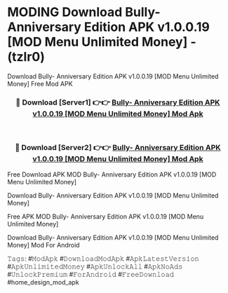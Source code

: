 # MODING Download Bully- Anniversary Edition APK v1.0.0.19 [MOD Menu Unlimited Money] - (tzlr0)
Download Bully- Anniversary Edition APK v1.0.0.19 [MOD Menu Unlimited Money] Free Mod APK

<div align="center">
<h3>🔴 Download [Server1] 👉👉 <a href="https://apk-comot.site?title=Bully-_Anniversary_Edition_APK_v1.0.0.19_[MOD_Menu_Unlimited_Money]">Bully- Anniversary Edition APK v1.0.0.19 [MOD Menu Unlimited Money] Mod Apk</a></h3><br>

<h3>🔴 Download [Server2] 👉👉 <a href="https://apk-comot.site?title=Bully-_Anniversary_Edition_APK_v1.0.0.19_[MOD_Menu_Unlimited_Money]">Bully- Anniversary Edition APK v1.0.0.19 [MOD Menu Unlimited Money] Mod Apk</a></h3>
</div>


Free Download APK MOD Bully- Anniversary Edition APK v1.0.0.19 [MOD Menu Unlimited Money]

Download Bully- Anniversary Edition APK v1.0.0.19 [MOD Menu Unlimited Money] 

Free APK MOD Bully- Anniversary Edition APK v1.0.0.19 [MOD Menu Unlimited Money] 

Download Bully- Anniversary Edition APK v1.0.0.19 [MOD Menu Unlimited Money] Mod For Android

𝚃𝚊𝚐𝚜: #𝙼𝚘𝚍𝙰𝚙𝚔 #𝙳𝚘𝚠𝚗𝚕𝚘𝚊𝚍𝙼𝚘𝚍𝙰𝚙𝚔 #𝙰𝚙𝚔𝙻𝚊𝚝𝚎𝚜𝚝𝚅𝚎𝚛𝚜𝚒𝚘𝚗 #𝙰𝚙𝚔𝚄𝚗𝚕𝚒𝚖𝚒𝚝𝚎𝚍𝙼𝚘𝚗𝚎𝚢 #𝙰𝚙𝚔𝚄𝚗𝚕𝚘𝚌𝚔𝙰𝚕𝚕 #𝙰𝚙𝚔𝙽𝚘𝙰𝚍𝚜 #𝚄𝚗𝚕𝚘𝚌𝚔𝙿𝚛𝚎𝚖𝚒𝚞𝚖 #𝙵𝚘𝚛𝙰𝚗𝚍𝚛𝚘𝚒𝚍 #𝙵𝚛𝚎𝚎𝙳𝚘𝚠𝚗𝚕𝚘𝚊𝚍 #home_design_mod_apk